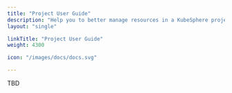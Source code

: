 ```yaml
---
title: "Project User Guide"
description: "Help you to better manage resources in a KubeSphere project"
layout: "single"

linkTitle: "Project User Guide"
weight: 4300

icon: "/images/docs/docs.svg"

---
```


TBD
